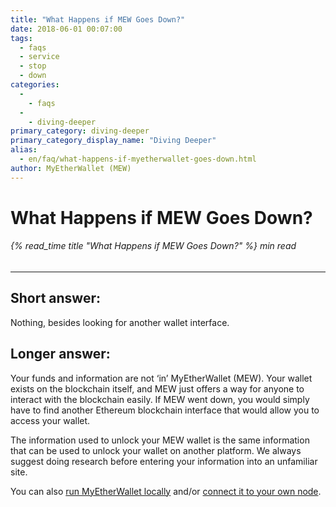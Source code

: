 ```yaml
---
title: "What Happens if MEW Goes Down?"
date: 2018-06-01 00:07:00
tags:
  - faqs
  - service
  - stop
  - down
categories:
  - 
    - faqs
  - 
    - diving-deeper
primary_category: diving-deeper
primary_category_display_name: "Diving Deeper"
alias:
  - en/faq/what-happens-if-myetherwallet-goes-down.html
author: MyEtherWallet (MEW)
---
```


# **What Happens if MEW Goes Down?**

###### {% read_time title "What Happens if MEW Goes Down?" %} min read

* * *

## **Short answer:**

Nothing, besides looking for another wallet interface.

## **Longer answer:**

Your funds and information are not ‘in’ MyEtherWallet (MEW). Your wallet exists on the blockchain itself, and MEW just offers a way for anyone to interact with the blockchain easily. If MEW went down, you would simply have to find another Ethereum blockchain interface that would allow you to access your wallet.

The information used to unlock your MEW wallet is the same information that can be used to unlock your wallet on another platform. We always suggest doing research before entering your information into an unfamiliar site.

You can also [run MyEtherWallet locally](/@@@@@@/networks-and-nodes/unable-to-connect-to-custom-node/) and/or [connect it to your own node](/@@@@@@/networks-and-nodes/unable-to-connect-to-custom-node/).
